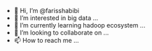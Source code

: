 - 👋 Hi, I’m @farisshabibi
- 👀 I’m interested in big data  ...
- 🌱 I’m currently learning hadoop ecosystem ...
- 💞️ I’m looking to collaborate on ...
- 📫 How to reach me ...

<!---
farisshabibi/farisshabibi is a ✨ special ✨ repository because its `README.md` (this file) appears on your GitHub profile.
You can click the Preview link to take a look at your changes.
--->
